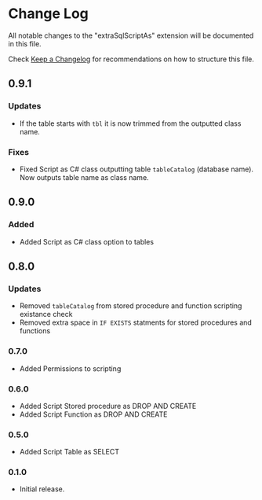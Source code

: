 # Change Log

All notable changes to the "extraSqlScriptAs" extension will be documented in this file.

Check [Keep a Changelog](http://keepachangelog.com/) for recommendations on how to structure this file.

## 0.9.1

### Updates

- If the table starts with `tbl` it is now trimmed from the outputted class name.

### Fixes
- Fixed Script as C# class outputting table `tableCatalog` (database name). Now outputs table name as class name.

## 0.9.0

### Added
- Added Script as C# class option to tables

## 0.8.0

### Updates
- Removed `tableCatalog` from stored procedure and function scripting existance check
- Removed extra space in `IF EXISTS` statments for stored procedures and functions

### 0.7.0

- Added Permissions to scripting

### 0.6.0

- Added Script Stored procedure as DROP AND CREATE
- Added Script Function as DROP AND CREATE

### 0.5.0

- Added Script Table as SELECT

### 0.1.0

- Initial release.